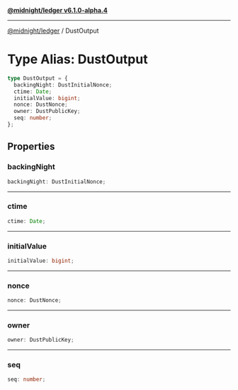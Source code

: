 [**@midnight/ledger v6.1.0-alpha.4**](../README.md)

***

[@midnight/ledger](../globals.md) / DustOutput

# Type Alias: DustOutput

```ts
type DustOutput = {
  backingNight: DustInitialNonce;
  ctime: Date;
  initialValue: bigint;
  nonce: DustNonce;
  owner: DustPublicKey;
  seq: number;
};
```

## Properties

### backingNight

```ts
backingNight: DustInitialNonce;
```

***

### ctime

```ts
ctime: Date;
```

***

### initialValue

```ts
initialValue: bigint;
```

***

### nonce

```ts
nonce: DustNonce;
```

***

### owner

```ts
owner: DustPublicKey;
```

***

### seq

```ts
seq: number;
```
